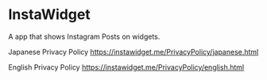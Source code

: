 # InstaWidget
A app that shows Instagram Posts on widgets.

Japanese Privacy Policy
https://instawidget.me/PrivacyPolicy/japanese.html

English Privacy Policy
https://instawidget.me/PrivacyPolicy/english.html
